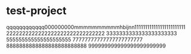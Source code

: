 # test-project
qqqqqqqqqqqq000000000mmmmmmmmmmhbijnn111111111111111111111111
2222222222222222222222222222222
3333333333333333333333
555555555555555555555
77777777777777777777777
8888888888888888888888888
999999999999999999999999
